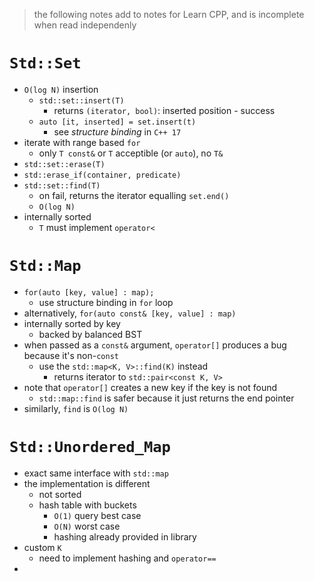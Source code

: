 > the following notes add to notes for Learn CPP, and is incomplete when read independenly

# `Std::Set`
- `O(log N)` insertion
  - `std::set::insert(T)`
    - returns `(iterator, bool)`: inserted position - success
  - `auto [it, inserted] = set.insert(t)`
    - see *structure binding* in `C++ 17`
- iterate with range based `for`
  - only `T const&` or `T` acceptible (or `auto`), no `T&`
- `std::set::erase(T)`
- `std::erase_if(container, predicate)`
- `std::set::find(T)`
  - on fail, returns the iterator equalling `set.end()`
  - `O(log N)`
- internally sorted
  - `T` must implement `operator<`

# `Std::Map`
- `for(auto [key, value] : map);`
  - use structure binding in `for` loop
- alternatively, `for(auto const& [key, value] : map)`
- internally sorted by key
  - backed by balanced BST
- when passed as a `const&` argument, `operator[]` produces a bug because it's non-`const`
  - use the `std::map<K, V>::find(K)` instead
    - returns iterator to `std::pair<const K, V>`
- note that `operator[]` creates a new key if the key is not found
  - `std::map::find` is safer because it just returns the end pointer
- similarly, `find` is `O(log N)`

# `Std::Unordered_Map`
- exact same interface with `std::map`
- the implementation is different
  - not sorted
  - hash table with buckets
    - `O(1)` query best case
    - `O(N)` worst case
    - hashing already provided in library
- custom `K`
  - need to implement hashing and `operator==`
- 
